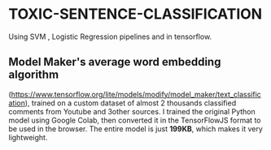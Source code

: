 # TOXIC-SENTENCE-CLASSIFICATION
Using SVM , Logistic Regression pipelines and in tensorflow.
## Model Maker's average word embedding algorithm 
 (https://www.tensorflow.org/lite/models/modify/model_maker/text_classification), trained on a custom dataset of almost 2 thousands classified comments from Youtube and 3other sources. I trained the original Python model using Google Colab, then converted it in the TensorFlowJS format to be used in the browser. The entire model is just **199KB**, which makes it very lightweight.

